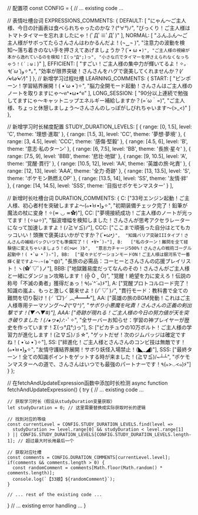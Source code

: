 // 配置项
const CONFIG = {
  // ... existing code ...
  
  // 表情吐槽台词
  EXPRESSIONS_COMMENTS: {
    DEFAULT: [
      "にゃん〜ご主人様、今日の計画表は食べられちゃったのかな？(°∀°)ﾉ",
      "びっくり！ご主人様はトマトタイマーを忘れましたにゃ！(ﾟДﾟ≡ﾟДﾟ)"
    ],
    NORMAL: [
      "ふんふん〜ご主人様がサボってたらさんさんはわかるんだよ！(¬‿¬ )",
      "注意力の波動を検知〜落ち着きのない手を押さえてあげましょうか？(´• ω •`)",
      "ご主人様の視線が本から逸れているのを検知！Σ(っ°Д°;)っ",
      "小さな爪でタイマーを押さえられなくなっちゃう！(´；ω；`)"
    ],
    EFFICIENT: [
      "すごい！ご主人様の集中力が輝いてるよ！✧*｡٩(ˊωˋ*)و✧*｡",
      "効率が限界突破！さんさんをハグで褒美してくれませんか？(⁄ ⁄•⁄ω⁄•⁄ ⁄)"
    ]
  },
  // 新增学习过程吐槽
  LEARNING_COMMENTS: {
    START: [
      "ピンポーン！学習結界展開！( •̀ ω •́ )✧",
      "脳力全開モード起動！さんさんはご主人様のノートを取りますにゃ〜ฅ^•ω•^ฅ"
    ],
    LONG_SESSION: [
      "90分以上連続で勉強してますにゃ〜キャットニップエネルギー補給しますか？(=´ω｀=)",
      "ご主人様、ちょっと休憩しましょう〜さんさんのしっぽがしびれちゃいます〜(>_<)"
    ]
  },

  // 新增学习时长梯度配置
  STUDY_DURATION_LEVELS: [
    { range: [0, 1.5],   level: 'C',   theme: '理想·進取' },
    { range: [1.5, 3],   level: 'CC',  theme: '夢想·夢境' },
    { range: [3, 4.5],   level: 'CCC', theme: '感傷·堅毅' },
    { range: [4.5, 6],   level: 'B',   theme: '意志·私のターン' },
    { range: [6, 7.5],   level: 'BB',  theme: '長旅·星々' },
    { range: [7.5, 9],   level: 'BBB', theme: '悲壮·地獄' },
    { range: [9, 10.5],  level: 'A',   theme: '覚醒·貫行' },
    { range: [10.5, 12], level: 'AA',  theme: '英雄の旅·叱責' },
    { range: [12, 13],   level: 'AAA', theme: '全力·奇跡' },
    { range: [13, 13.5], level: 'S',   theme: 'ポケモン熱燃えOP' },
    { range: [13.5, 14], level: 'SS',  theme: '友情·絆' },
    { range: [14, 14.5], level: 'SSS', theme: '目指せポケモンマスター' }
  ],

  // 新增时长吐槽台词
  DURATION_COMMENTS: {
    C:   ["33号エンジン起動！ご主人様、初心者村を突破しますよ〜(๑•̀ㅂ•́)و✧", 
          "初期装備チェック完了！鉛筆が魔法の杖に変身！✧(≖ ◡ ≖✿)"],
    CC:  ["夢境接続成功！ご主人様のノートが光ってます！(✧ω✧)", 
          "脳波増幅を検知しました！さんさんが思考アクセラレーターになって加速しますよ！(ﾉ≧∀≦)ﾉ"],
    CCC: ["ここまで頑張った自分はとてもカッコいい！頭撫で褒美はいかがですか？(´•ω•̥`)", 
          "知識バリア突破IIIタイプ！さんさんの補給パックいつでも準備完了！( •̀∀•́ )✧"],
    B:   ["私のターン！難問を全て経験値に変えちゃいましょう！d(>ω< )b", 
          "意志力チャージ500%！さんさんの戦術ゴーグル起動中！( •̀ ω •́ )✧"],
    BB:  ["星々ナビゲーションモードON！ご主人様は銀河系で一番輝く星ですよ〜☆~(◍´꒳`◍)", 
          "長旅の必需品：コーヒーとさんさんの応援プレイリスト！ヽ(✿ﾟ▽ﾟ)ノ"],
    BBB: ["地獄難易度だってなんのその！さんさんがご主人様と一緒にダンジョン攻略します！(╬ Ò ‸ Ó)", 
          "覚醒！絶望を力に変えろ！伝説の称号「不滅の勇者」獲得だぁっ！٩(๑`^´๑)۶"],
    A:   ["覚醒プロトコルロード完了！知識の嵐よ、もっと激しく襲来せよ！(ﾉﾟ▽ﾟ)ﾉ", 
          "貫行モード：教科書で全ての難問を切り裂け！(╯‵□′)╯︵┻━┻"],
    AA:  ["英雄の旅のBGM発動！これはご主人様専用テーマソング〜♪(^∇^*)", 
          "サボり小悪魔を叱責！さんさんの正義の剣出撃です！(▼ヘ▼#)"],
    AAA: ["奇跡が現れる！ご主人様の今日の努力値が天を突き破りました！(ﾉ◕ヮ◕)ﾉ*:･ﾟ✧", 
          "全サーバーお知らせ：学習の神プレイヤーが歴史を作っています！Σ(っ°Д°;)っ"],
    S:   ["ピカチュウの10万ボルト！ご主人様の学習力が進化します！(≧∇≦)ﾉ彡☆", 
          "ゲットだぜ！次のジムバッジは確定ですね！( •̀ ω •́ )✧"],
    SS:  ["絆進化！ご主人様とさんさんのコンビ技は無敵です！(๑•̀ㅂ•́)و✧", 
          "友情守護結界展開！サボり妖怪入場禁止！(◣_◢)"],
    SSS: ["最終ターン！全ての知識ポイントをゲットする時が来ました！(≧∇≦)/~┴┴", 
          "ポケモンマスターへの道で、さんさんはいつでも最強のパートナーです！٩(๑>◡<๑)۶"]
  }
};

// 在fetchAndUpdateExpression函数中添加时长检测
async function fetchAndUpdateExpression() {
  try {
    // ... existing code ...

    // 获取学习时长（假设从studyDuration变量获取）
    let studyDuration = 0; // 这里需要替换成实际获取时长的逻辑

    // 找到对应的等级
    const currentLevel = CONFIG.STUDY_DURATION_LEVELS.find(level => 
      studyDuration >= level.range[0] && studyDuration < level.range[1]
    ) || CONFIG.STUDY_DURATION_LEVELS[CONFIG.STUDY_DURATION_LEVELS.length-1]; // 超过最大时长用最后一个

    // 获取对应吐槽
    const comments = CONFIG.DURATION_COMMENTS[currentLevel.level];
    if(comments && comments.length > 0) {
      const randomComment = comments[Math.floor(Math.random() * comments.length)];
      console.log(`【33娘】${randomComment}`);
    }

    // ... rest of the existing code ...
  }
  // ... existing error handling ...
} 